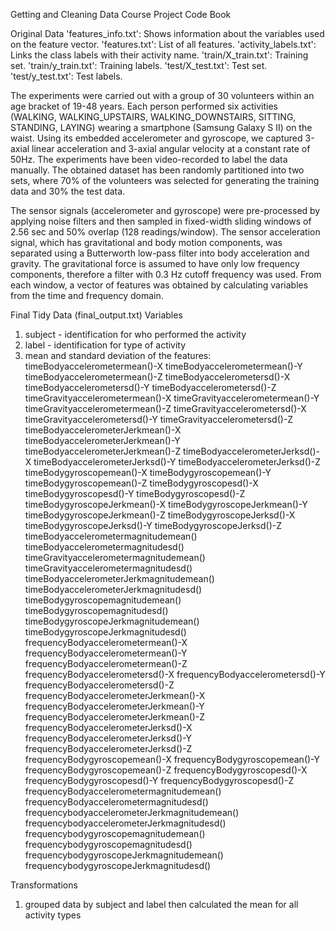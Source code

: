 Getting and Cleaning Data Course Project Code Book

Original Data
'features_info.txt': Shows information about the variables used on the feature vector.
'features.txt': List of all features.
'activity_labels.txt': Links the class labels with their activity name.
'train/X_train.txt': Training set.
'train/y_train.txt': Training labels.
'test/X_test.txt': Test set.
'test/y_test.txt': Test labels.

The experiments were carried out with a group of 30 volunteers within an age bracket of 19-48 years. Each person performed six activities (WALKING, WALKING_UPSTAIRS, WALKING_DOWNSTAIRS, SITTING, STANDING, LAYING) wearing a smartphone (Samsung Galaxy S II) on the waist. Using its embedded accelerometer and gyroscope, we captured 3-axial linear acceleration and 3-axial angular velocity at a constant rate of 50Hz. The experiments have been video-recorded to label the data manually. The obtained dataset has been randomly partitioned into two sets, where 70% of the volunteers was selected for generating the training data and 30% the test data. 

The sensor signals (accelerometer and gyroscope) were pre-processed by applying noise filters and then sampled in fixed-width sliding windows of 2.56 sec and 50% overlap (128 readings/window). The sensor acceleration signal, which has gravitational and body motion components, was separated using a Butterworth low-pass filter into body acceleration and gravity. The gravitational force is assumed to have only low frequency components, therefore a filter with 0.3 Hz cutoff frequency was used. From each window, a vector of features was obtained by calculating variables from the time and frequency domain. 


Final Tidy Data (final_output.txt) Variables

1. subject - identification for who performed the activity
2. label - identification for type of activity
3. mean and standard deviation of the features:
        timeBodyaccelerometermean()-X
        timeBodyaccelerometermean()-Y
        timeBodyaccelerometermean()-Z
        timeBodyaccelerometersd()-X
        timeBodyaccelerometersd()-Y
        timeBodyaccelerometersd()-Z
        timeGravityaccelerometermean()-X
        timeGravityaccelerometermean()-Y
        timeGravityaccelerometermean()-Z
        timeGravityaccelerometersd()-X
        timeGravityaccelerometersd()-Y
        timeGravityaccelerometersd()-Z
        timeBodyaccelerometerJerkmean()-X
        timeBodyaccelerometerJerkmean()-Y
        timeBodyaccelerometerJerkmean()-Z
        timeBodyaccelerometerJerksd()-X
        timeBodyaccelerometerJerksd()-Y
        timeBodyaccelerometerJerksd()-Z
        timeBodygyroscopemean()-X
        timeBodygyroscopemean()-Y
        timeBodygyroscopemean()-Z
        timeBodygyroscopesd()-X
        timeBodygyroscopesd()-Y
        timeBodygyroscopesd()-Z
        timeBodygyroscopeJerkmean()-X
        timeBodygyroscopeJerkmean()-Y
        timeBodygyroscopeJerkmean()-Z
        timeBodygyroscopeJerksd()-X
        timeBodygyroscopeJerksd()-Y
        timeBodygyroscopeJerksd()-Z
        timeBodyaccelerometermagnitudemean()
        timeBodyaccelerometermagnitudesd()
        timeGravityaccelerometermagnitudemean()
        timeGravityaccelerometermagnitudesd()
        timeBodyaccelerometerJerkmagnitudemean()
        timeBodyaccelerometerJerkmagnitudesd()
        timeBodygyroscopemagnitudemean()
        timeBodygyroscopemagnitudesd()
        timeBodygyroscopeJerkmagnitudemean()
        timeBodygyroscopeJerkmagnitudesd()
        frequencyBodyaccelerometermean()-X
        frequencyBodyaccelerometermean()-Y
        frequencyBodyaccelerometermean()-Z
        frequencyBodyaccelerometersd()-X
        frequencyBodyaccelerometersd()-Y
        frequencyBodyaccelerometersd()-Z
        frequencyBodyaccelerometerJerkmean()-X
        frequencyBodyaccelerometerJerkmean()-Y
        frequencyBodyaccelerometerJerkmean()-Z
        frequencyBodyaccelerometerJerksd()-X
        frequencyBodyaccelerometerJerksd()-Y
        frequencyBodyaccelerometerJerksd()-Z
        frequencyBodygyroscopemean()-X
        frequencyBodygyroscopemean()-Y
        frequencyBodygyroscopemean()-Z
        frequencyBodygyroscopesd()-X
        frequencyBodygyroscopesd()-Y
        frequencyBodygyroscopesd()-Z
        frequencyBodyaccelerometermagnitudemean()
        frequencyBodyaccelerometermagnitudesd()
        frequencybodyaccelerometerJerkmagnitudemean()
        frequencybodyaccelerometerJerkmagnitudesd()
        frequencybodygyroscopemagnitudemean()
        frequencybodygyroscopemagnitudesd()
        frequencybodygyroscopeJerkmagnitudemean()
        frequencybodygyroscopeJerkmagnitudesd()

Transformations
1. grouped data by subject and label then calculated the mean for all activity types
